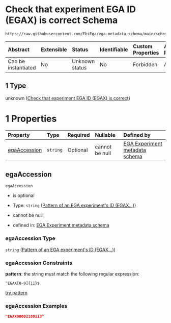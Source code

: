 # Check that experiment EGA ID (EGAX) is correct Schema

```txt
https://raw.githubusercontent.com/EbiEga/ega-metadata-schema/main/schemas/EGA.experiment.json#/properties/objectId/allOf/1
```



| Abstract            | Extensible | Status         | Identifiable | Custom Properties | Additional Properties | Access Restrictions | Defined In                                                                           |
| :------------------ | :--------- | :------------- | :----------- | :---------------- | :-------------------- | :------------------ | :----------------------------------------------------------------------------------- |
| Can be instantiated | No         | Unknown status | No           | Forbidden         | Allowed               | none                | [EGA.experiment.json\*](../../../schemas/EGA.experiment.json "open original schema") |

## 1 Type

unknown ([Check that experiment EGA ID (EGAX) is correct](ega-9-properties-objects-ids-block-allof-check-that-experiment-ega-id-egax-is-correct.md))

# 1 Properties

| Property                      | Type     | Required | Nullable       | Defined by                                                                                                                                                                                                                                         |
| :---------------------------- | :------- | :------- | :------------- | :------------------------------------------------------------------------------------------------------------------------------------------------------------------------------------------------------------------------------------------------- |
| [egaAccession](#egaaccession) | `string` | Optional | cannot be null | [EGA Experiment metadata schema](ega-12-definitions-pattern-of-an-ega-experiments-id-egax.md "https://raw.githubusercontent.com/EbiEga/ega-metadata-schema/main/schemas/EGA.experiment.json#/properties/objectId/allOf/1/properties/egaAccession") |

## egaAccession



`egaAccession`

*   is optional

*   Type: `string` ([Pattern of an EGA experiment's ID (EGAX...)](ega-12-definitions-pattern-of-an-ega-experiments-id-egax.md))

*   cannot be null

*   defined in: [EGA Experiment metadata schema](ega-12-definitions-pattern-of-an-ega-experiments-id-egax.md "https://raw.githubusercontent.com/EbiEga/ega-metadata-schema/main/schemas/EGA.experiment.json#/properties/objectId/allOf/1/properties/egaAccession")

### egaAccession Type

`string` ([Pattern of an EGA experiment's ID (EGAX...)](ega-12-definitions-pattern-of-an-ega-experiments-id-egax.md))

### egaAccession Constraints

**pattern**: the string must match the following regular expression:&#x20;

```regexp
^EGAX[0-9]{11}$
```

[try pattern](https://regexr.com/?expression=%5EEGAX%5B0-9%5D%7B11%7D%24 "try regular expression with regexr.com")

### egaAccession Examples

```json
"EGAX00002189113"
```
